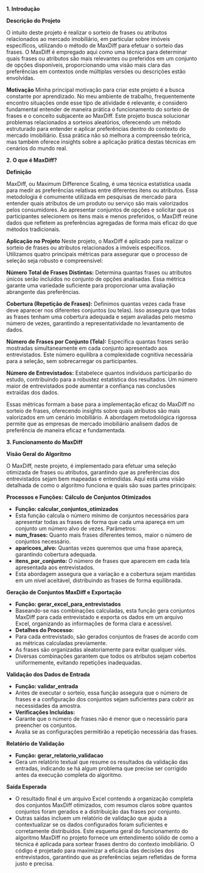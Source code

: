**1. Introdução**

**Descrição do Projeto**

O intuito deste projeto é realizar o sorteio de frases ou atributos relacionados ao mercado imobiliário, em particular sobre imóveis específicos, utilizando o método de MaxDiff para efetuar o sorteio das frases. O MaxDiff é empregado aqui como uma técnica para determinar quais frases ou atributos são mais relevantes ou preferidos em um conjunto de opções disponíveis, proporcionando uma visão mais clara das preferências em contextos onde múltiplas versões ou descrições estão envolvidas.

**Motivação**
Minha principal motivação para criar este projeto é a busca constante por aprendizado. No meu ambiente de trabalho, frequentemente encontro situações onde esse tipo de atividade é relevante, e considero fundamental entender de maneira prática o funcionamento do sorteio de frases e o conceito subjacente ao MaxDiff. Este projeto busca solucionar problemas relacionados a sorteios aleatórios, oferecendo um método estruturado para entender e aplicar preferências dentro do contexto do mercado imobiliário. Essa prática não só melhora a compreensão teórica, mas também oferece insights sobre a aplicação prática destas técnicas em cenários do mundo real.

**2. O que é MaxDiff?**

**Definição**

MaxDiff, ou Maximum Difference Scaling, é uma técnica estatística usada para medir as preferências relativas entre diferentes itens ou atributos. Essa metodologia é comumente utilizada em pesquisas de mercado para entender quais atributos de um produto ou serviço são mais valorizados pelos consumidores. Ao apresentar conjuntos de opções e solicitar que os participantes selecionem os itens mais e menos preferidos, o MaxDiff reúne dados que refletem as preferências agregadas de forma mais eficaz do que métodos tradicionais.

**Aplicação no Projeto**
Neste projeto, o MaxDiff é aplicado para realizar o sorteio de frases ou atributos relacionados a imóveis específicos. Utilizamos quatro principais métricas para assegurar que o processo de seleção seja robusto e compreensível:

**Número Total de Frases Distintas:** Determina quantas frases ou atributos únicos serão incluídos no conjunto de opções analisadas. Essa métrica garante uma variedade suficiente para proporcionar uma avaliação abrangente das preferências.

**Cobertura (Repetição de Frases):** Definimos quantas vezes cada frase deve aparecer nos diferentes conjuntos (ou telas). Isso assegura que todas as frases tenham uma cobertura adequada e sejam avaliadas pelo mesmo número de vezes, garantindo a representatividade no levantamento de dados.

**Número de Frases por Conjunto (Tela):** Especifica quantas frases serão mostradas simultaneamente em cada conjunto apresentado aos entrevistados. Este número equilibra a complexidade cognitiva necessária para a seleção, sem sobrecarregar os participantes.

**Número de Entrevistados:** Estabelece quantos indivíduos participarão do estudo, contribuindo para a robustez estatística dos resultados. Um número maior de entrevistados pode aumentar a confiança nas conclusões extraídas dos dados.

Essas métricas formam a base para a implementação eficaz do MaxDiff no sorteio de frases, oferecendo insights sobre quais atributos são mais valorizados em um cenário imobiliário. A abordagem metodológica rigorosa permite que as empresas de mercado imobiliário analisem dados de preferência de maneira eficaz e fundamentada.

**3. Funcionamento do MaxDiff**

**Visão Geral do Algoritmo**

O MaxDiff, neste projeto, é implementado para efetuar uma seleção otimizada de frases ou atributos, garantindo que as preferências dos entrevistados sejam bem mapeadas e entendidas. Aqui está uma visão detalhada de como o algoritmo funciona e quais são suas partes principais:

**Processos e Funções:**
**Cálculo de Conjuntos Otimizados**

- **Função: calcular_conjuntos_otimizados**
- Esta função calcula o número mínimo de conjuntos necessários para apresentar todas as frases de forma que cada uma apareça em um conjunto um número alvo de vezes.
Parâmetros:
- **num_frases:** Quanto mais frases diferentes temos, maior o número de conjuntos necessário.
- **aparicoes_alvo:** Quantas vezes queremos que uma frase apareça, garantindo cobertura adequada.
- **itens_por_conjunto:** O número de frases que aparecem em cada tela apresentada aos entrevistados.
- Esta abordagem assegura que a variação e a cobertura sejam mantidas em um nível aceitável, distribuindo as frases de forma equilibrada.

**Geração de Conjuntos MaxDiff e Exportação**

- **Função: gerar_excel_para_entrevistados**
- Baseando-se nas combinações calculadas, esta função gera conjuntos MaxDiff para cada entrevistado e exporta os dados em um arquivo Excel, organizando as informações de forma clara e acessível.
- **Detalhes do Processo:**
- Para cada entrevistado, são gerados conjuntos de frases de acordo com as métricas calculadas previamente.
- As frases são organizadas aleatoriamente para evitar qualquer viés.
- Diversas combinações garantem que todos os atributos sejam cobertos uniformemente, evitando repetições inadequadas.

**Validação dos Dados de Entrada**

- **Função: validar_entrada**
- Antes de executar o sorteio, essa função assegura que o número de frases e a configuração dos conjuntos sejam suficientes para cobrir as necessidades da amostra.
- **Verificações Incluídas:**
- Garante que o número de frases não é menor que o necessário para preencher os conjuntos.
- Avalia se as configurações permitirão a repetição necessária das frases.

**Relatório de Validação**

- **Função: gerar_relatorio_validacao**
- Gera um relatório textual que resume os resultados da validação das entradas, indicando se há algum problema que precise ser corrigido antes da execução completa do algoritmo.

**Saída Esperada**
- O resultado final é um arquivo Excel contendo a organização completa dos conjuntos MaxDiff otimizados, com resumos claros sobre quantos conjuntos foram gerados e a distribuição das frases por conjunto.
- Outras saídas incluem um relatório de validação que ajuda a contextualizar se os dados configurados foram suficientes e corretamente distribuídos.
Este esquema geral do funcionamento do algoritmo MaxDiff no projeto fornece um entendimento sólido de como a técnica é aplicada para sortear frases dentro do contexto imobiliário. O código é projetado para maximizar a eficácia das decisões dos entrevistados, garantindo que as preferências sejam refletidas de forma justo e precisa.

